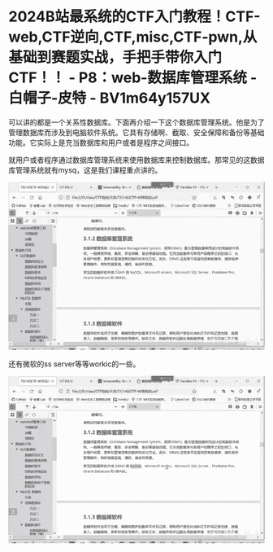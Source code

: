 # 2024B站最系统的CTF入门教程！CTF-web,CTF逆向,CTF,misc,CTF-pwn,从基础到赛题实战，手把手带你入门CTF！！ - P8：web-数据库管理系统 - 白帽子-皮特 - BV1m64y157UX

可以讲的都是一个关系性数据库。下面再介绍一下这个数据库管理系统。他是为了管理数据库而涉及到电脑软件系统。它具有存储啊、截取、安全保障和备份等基础功能。它实际上是充当数据库和用户或者是程序之间接口。

就用户或者程序通过数据库管理系统来使用数据库来控制数据库。那常见的这数据库管理系统就有mysq，这是我们课程重点讲的。



![](img/8b92772db241652dcd5cf82ada5ede30_1.png)

还有微软的ss server等等workic的一些。

![](img/8b92772db241652dcd5cf82ada5ede30_3.png)